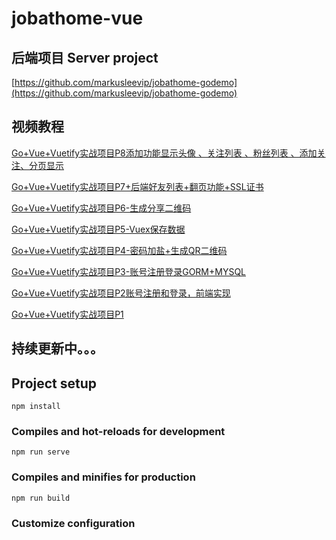 # jobathome-vue

## 后端项目 Server project
[https://github.com/markusleevip/jobathome-godemo](https://github.com/markusleevip/jobathome-godemo)

## 视频教程
[Go+Vue+Vuetify实战项目P8添加功能显示头像 、关注列表 、粉丝列表 、添加关注、分页显示](https://www.bilibili.com/video/BV1DB4y1w7zY/)

[Go+Vue+Vuetify实战项目P7+后端好友列表+翻页功能+SSL证书](https://www.bilibili.com/video/BV1cU4y1h7Mc/)

[Go+Vue+Vuetify实战项目P6-生成分享二维码](https://www.bilibili.com/video/BV1CK411c7Go/)

[Go+Vue+Vuetify实战项目P5-Vuex保存数据](https://www.bilibili.com/video/BV1rZ4y1w7LC/)

[Go+Vue+Vuetify实战项目P4-密码加盐+生成QR二维码](https://www.bilibili.com/video/BV1v5411P7MM/)

[Go+Vue+Vuetify实战项目P3-账号注册登录GORM+MYSQL](https://www.bilibili.com/video/BV1d54y1h7Gc/)

[Go+Vue+Vuetify实战项目P2账号注册和登录，前端实现](https://www.bilibili.com/video/BV1Hi4y1T7sG/)

[Go+Vue+Vuetify实战项目P1](https://www.bilibili.com/video/BV1c5411E7dx/)


## 持续更新中。。。

## Project setup
```
npm install
```

### Compiles and hot-reloads for development
```
npm run serve
```

### Compiles and minifies for production
```
npm run build
```

### Customize configuration
